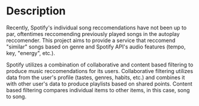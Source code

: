 # Description
Recently, Spotify's individual song reccomendations have not been up to par, oftentimes reccomending previously played songs in the autoplay reccomender. This project aims to provide a service that reccomend "similar" songs based on genre and Spotify API's audio features (tempo, key, "energy", etc.).

Spotify utilizes a combination of collaborative and content based filtering to produce music reccomendations for its users. Collaborative filtering utilizes data from the user's profile (tastes, genres, habits, etc.) and combines it with other user's data to produce playlists based on shared points. Content based filtering compares individual items to other items, in this case, song to song.
